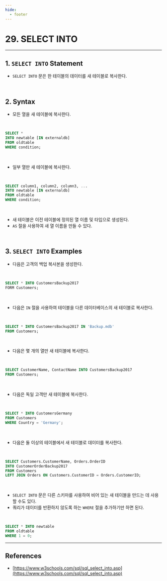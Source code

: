 ```yaml
---
hide:
  - footer
---
```


# 29. SELECT INTO

---

## 1. `SELECT INTO` Statement

- `SELECT INTO` 문은 한 테이블의 데이터를 새 테이블로 복사한다.

<br/>

## 2. Syntax

- 모든 열을 새 테이블에 복사한다.

<br/>

```sql
SELECT *
INTO newtable [IN externaldb]
FROM oldtable
WHERE condition;
```

<br/>

- 일부 열만 새 테이블에 복사한다.

<br/>

```sql
SELECT column1, column2, column3, ...
INTO newtable [IN externaldb]
FROM oldtable
WHERE condition;
```

<br/>

- 새 테이블은 이전 테이블에 정의된 열 이름 및 타입으로 생성된다.
- `AS` 절을 사용하여 새 열 이름을 만들 수 있다.

<br/>

## 3. `SELECT INTO` Examples

- 다음은 고객의 백업 복사본을 생성한다.

<br/>

```sql
SELECT * INTO CustomersBackup2017
FORM Customers;
```

<br/>

- 다음은 `IN` 절을 사용하여 테이블을 다른 데이터베이스의 새 테이블로 복사한다.

<br/>

```sql
SELECT * INTO CustomersBackup2017 IN 'Backup.mdb'
FROM Customers;
```

<br/>

- 다음은 몇 개의 열만 새 테이블에 복사한다.

<br/>

```sql
SELECT CustomerName, ContactName INTO CustomersBackup2017
FROM Customers;
```

<br/>

- 다음은 독일 고객만 새 테이블에 복사한다.

<br/>

```sql
SELECT * INTO CustomersGermany
FROM Customers
WHERE Country = 'Germany';
```

<br/>

- 다음은 둘 이상의 테이블에서 새 테이블로 데이터를 복사한다.

<br/>

```sql
SELECT Customers.CustomerName, Orders.OrderID
INTO CustomerOrderBackup2017
FROM Customers
LEFT JOIN Orders ON Customers.CustomerID = Orders.CustomerID;
```

<br/>

- `SELECT INTO` 문은 다른 스키마를 사용하여 비어 있는 새 테이블을 만드는 데 사용할 수도 있다.
- 쿼리가 데이터를 반환하지 않도록 하는 `WHERE` 절을 추가하기만 하면 된다.

<br/>

```sql
SELECT * INTO newtable
FROM oldtable
WHERE 1 = 0;
```

---

## References

- [https://www.w3schools.com/sql/sql_select_into.asp](https://www.w3schools.com/sql/sql_select_into.asp)
